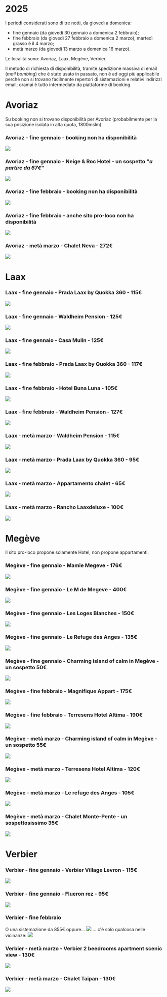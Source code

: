 # 2025

I periodi considerati sono di tre notti, da giovedì a domenica:

* fine gennaio (da giovedì 30 gennaio a domenica 2 febbraio); 
* fine febbraio (da giovedì 27 febbraio a domenica 2 marzo), martedì grasso è il 4 marzo;
* metà marzo (da giovedì 13 marzo a domenica 16 marzo).

Le località sono: Avoriaz, Laax, Megève, Verbier.

Il metodo di richiesta di disponibilità, tramite spedizione massiva di email (_mail bombing_) che è stato usato in passato, non è ad oggi più applicabile perché non si trovano facilmente repertori di sistemazioni e relativi indirizzi email; oramai è tutto intermediato da piattaforme di booking.

# Avoriaz
Su booking non si trovano disponibilità per Avoriaz (probabilmente per la sua posizione isolata in alta quota, 1800mslm).

### Avoriaz - fine gennaio - booking non ha disponibilità
![](avoriaz/fine_gennaio/Screenshot_20241128_194514.png)

### Avoriaz - fine gennaio - Neige & Roc Hotel - un sospetto "_a partire da 67€_"
![](avoriaz/fine_gennaio/Screenshot_20241128_195536.png)

### Avoriaz - fine febbraio - booking non ha disponibilità
![](avoriaz/fine_febbraio/Screenshot_20241128_194357.png)

### Avoriaz - fine febbraio - anche sito pro-loco non ha disponibilità
![](avoriaz/fine_febbraio/Screenshot_20241128_195648.png)

### Avoriaz - metà marzo - Chalet Neva - 272€
![](avoriaz/meta_marzo/Screenshot_20241203_075611.png)

# Laax

### Laax - fine gennaio - Prada Laax by Quokka 360 - 115€
<!-- ![](laax/fine_gennaio/Screenshot_20241128_210937.png)-->
![](laax/fine_gennaio/Screenshot_20241128_211012.png)

### Laax - fine gennaio - Waldheim Pension - 125€
<!-- ![](laax/fine_gennaio/Screenshot_20241128_212022.png) -->
![](laax/fine_gennaio/Screenshot_20241128_212042.png)

### Laax - fine gennaio - Casa Mulin - 125€
<!-- ![](laax/fine_gennaio/Screenshot_20241128_212237.png) -->
![](laax/fine_gennaio/Screenshot_20241128_212255.png)

### Laax - fine febbraio - Prada Laax by Quokka 360 - 117€
<!-- ![](laax/fine_febbraio/Screenshot_20241128_211147.png) -->
![](laax/fine_febbraio/Screenshot_20241128_211216.png)

### Laax - fine febbraio - Hotel Buna Luna - 105€
<!-- ![](laax/fine_febbraio/Screenshot_20241128_211510.png) -->
![](laax/fine_febbraio/Screenshot_20241128_211532.png)

### Laax - fine febbraio - Waldheim Pension - 127€
<!-- ![](laax/fine_febbraio/Screenshot_20241128_211843.png) -->
![](laax/fine_febbraio/Screenshot_20241128_211912.png)

### Laax - metà marzo - Waldheim Pension - 115€
![](laax/meta_marzo/Screenshot_20241203_075833.png)

### Laax - metà marzo - Prada Laax by Quokka 360 - 95€
![](laax/meta_marzo/Screenshot_20241203_075936.png)

### Laax - metà marzo - Appartamento chalet - 65€
![](laax/meta_marzo/Screenshot_20241203_080025.png)

### Laax - metà marzo - Rancho Laaxdeluxe - 100€
![](laax/meta_marzo/Screenshot_20241203_080115.png)

# Megève
Il sito pro-loco propone solamente Hotel, non propone appartamenti.
### Megève - fine gennaio - Mamie Megeve - 176€
![](megeve/fine_gennaio/Screenshot_20241128_175313.png)
### Megève - fine gennaio - Le M de Megeve - 400€
![](megeve/fine_gennaio/Screenshot_20241128_175457.png)
### Megève - fine gennaio - Les Loges Blanches - 150€
![](megeve/fine_gennaio/Screenshot_20241128_175624.png)

### Megève - fine gennaio - Le Refuge des Anges - 135€
<!-- ![](megeve/fine_gennaio/Screenshot_20241128_182002.png) -->
![](megeve/fine_gennaio/Screenshot_20241128_182059.png)

### Megève - fine gennaio - Charming island of calm in Megève - un sospetto 50€
<!-- ![](megeve/fine_gennaio/Screenshot_20241128_182128.png) -->
![](megeve/fine_gennaio/Screenshot_20241128_182151.png)

### Megève - fine febbraio - Magnifique Appart - 175€
<!-- ![](megeve/fine_febbraio/Screenshot_20241128_184412.png) -->
![](megeve/fine_febbraio/Screenshot_20241128_184430.png)

### Megève - fine febbraio - Terresens Hotel Altima - 190€
<!-- ![](megeve/fine_febbraio/Screenshot_20241128_184509.png) -->
![](megeve/fine_febbraio/Screenshot_20241128_184542.png)

### Megève - metà marzo - Charming island of calm in Megève - un sospetto 55€
![](megeve/meta_marzo/Screenshot_20241203_080243.png)

### Megève - metà marzo - Terresens Hotel Altima - 120€
![](megeve/meta_marzo/Screenshot_20241203_080426.png)

### Megève - metà marzo - Le refuge des Anges - 105€
![](megeve/meta_marzo/Screenshot_20241203_080502.png)

### Megève - metà marzo - Chalet Monte-Pente - un sospettosissimo 35€
![](megeve/meta_marzo/Screenshot_20241203_080540.png)

# Verbier

### Verbier - fine gennaio - Verbier Village Levron - 115€
<!-- ![](verbier/fine_gennaio/Screenshot_20241128_182744.png) -->
![](verbier/fine_gennaio/Screenshot_20241128_182755.png)

### Verbier - fine gennaio - Flueron rez - 95€
<!-- ![](verbier/fine_gennaio/Screenshot_20241128_182928.png)-->
![](verbier/fine_gennaio/Screenshot_20241128_183055.png)

### Verbier - fine febbraio
O una sistemazione da 855€ oppure...
![](verbier/fine_febbraio/Screenshot_20241128_185720.png)
... c'è solo qualcosa nelle vicinanze:
![](verbier/fine_febbraio/Screenshot_20241128_185811.png)

### Verbier - metà marzo - Verbier 2 beedrooms apartment scenic view - 130€
![](verbier/meta_marzo/Screenshot_20241203_080731.png)

### Verbier - metà marzo - Chalet Taipan - 130€
![](verbier/meta_marzo/Screenshot_20241203_080819.png)
